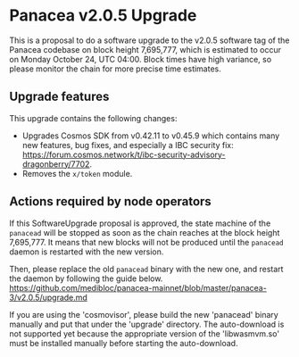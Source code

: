 # Panacea v2.0.5 Upgrade

This is a proposal to do a software upgrade to the v2.0.5 software tag of the Panacea codebase on block height 7,695,777, which is estimated to occur on Monday October 24, UTC 04:00. Block times have high variance, so please monitor the chain for more precise time estimates.


## Upgrade features

This upgrade contains the following changes:

- Upgrades Cosmos SDK from v0.42.11 to v0.45.9 which contains many new features, bug fixes, and especially a IBC security fix: https://forum.cosmos.network/t/ibc-security-advisory-dragonberry/7702.
- Removes the `x/token` module.


## Actions required by node operators

If this SoftwareUpgrade proposal is approved, the state machine of the `panacead` will be stopped as soon as the chain reaches at the block height 7,695,777. It means that new blocks will not be produced until the `panacead` daemon is restarted with the new version.

Then, please replace the old `panacead` binary with the new one, and restart the daemon by following the guide below.
https://github.com/medibloc/panacea-mainnet/blob/master/panacea-3/v2.0.5/upgrade.md

If you are using the 'cosmovisor', please build the new 'panacead' binary manually and put that under the 'upgrade' directory. The auto-download is not supported yet because the appropriate version of the 'libwasmvm.so' must be installed manually before starting the auto-download.